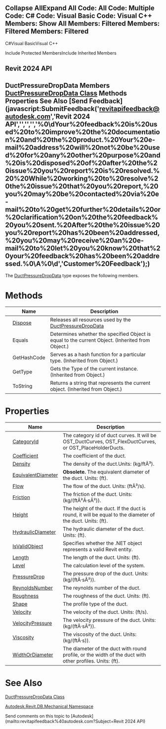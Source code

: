 ﻿

Collapse AllExpand All Code: All Code: Multiple Code: C# Code: Visual Basic Code: Visual C++  Members: Show All Members: Filtered Members: Filtered Members: Filtered   
---  
  
C#Visual BasicVisual C++

Include Protected MembersInclude Inherited Members

Revit 2024 API  
---  
DuctPressureDropData Members  
[DuctPressureDropData Class](53565301-b25a-cd38-0c68-bed19d619c25.md) Methods Properties See Also [Send Feedback](javascript:SubmitFeedback\('revitapifeedback@autodesk.com','Revit 2024 API','','','','%0\\dYour%20feedback%20is%20used%20to%20improve%20the%20documentation%20and%20the%20product.%20Your%20e-mail%20address%20will%20not%20be%20used%20for%20any%20other%20purpose%20and%20is%20disposed%20of%20after%20the%20issue%20you%20report%20is%20resolved.%20%20While%20working%20to%20resolve%20the%20issue%20that%20you%20report,%20you%20may%20be%20contacted%20via%20e-mail%20to%20get%20further%20details%20or%20clarification%20on%20the%20feedback%20you%20sent.%20After%20the%20issue%20you%20report%20has%20been%20addressed,%20you%20may%20receive%20an%20e-mail%20to%20let%20you%20know%20that%20your%20feedback%20has%20been%20addressed.%0\\A%0\\d','Customer%20Feedback'\);)  
---  
  
The [DuctPressureDropData](53565301-b25a-cd38-0c68-bed19d619c25.md) type exposes the following members.

# Methods

|  | Name | Description |
| --- | --- | --- |
|  | [Dispose](7915f167-a6ea-659d-ced8-fecb38f5a5f1.md) | Releases all resources used by the [DuctPressureDropData](53565301-b25a-cd38-0c68-bed19d619c25.md) |
|  | Equals | Determines whether the specified Object is equal to the current Object. (Inherited from Object.) |
|  | GetHashCode | Serves as a hash function for a particular type.  (Inherited from Object.) |
|  | GetType | Gets the Type of the current instance. (Inherited from Object.) |
|  | ToString | Returns a string that represents the current object. (Inherited from Object.) |
  
# Properties

|  | Name | Description |
| --- | --- | --- |
|  | [CategoryId](facb8291-71f9-a9b5-4abf-6389a5401136.md) | The category id of duct curves. It will be OST_DuctCurves, OST_FlexDuctCurves, or OST_PlaceHolderDucts. |
|  | [Coefficient](30c73e0a-612a-d09a-26f9-6a58d5d1378b.md) | The coefficient of the duct. |
|  | [Density](48c06939-e1fc-3160-3302-d1830041098a.md) | The density of the duct.Units: (kg/ftÂ³). |
|  | [EquivalentDiameter](d9a6f2ee-6a9e-f8a0-da64-64739805d33d.md) | **Obsolete.** The equivalent diameter of the duct. Units: (ft). |
|  | [Flow](51942eb2-777f-1a16-5406-bc2320827d21.md) | The flow of the duct. Units: (ftÂ³/s). |
|  | [Friction](628746d9-b8fa-a89e-21e9-97085309122d.md) | The friction of the duct. Units: (kg/(ftÂ²Â·sÂ²)). |
|  | [Height](7e160200-8c3f-a5d3-37ab-283cb21ee004.md) | The height of the duct. If the duct is round, it will be equal to the diameter of the duct. Units: (ft). |
|  | [HydraulicDiameter](bcb8a3ff-b181-d37b-c165-b36cb9fad32e.md) | The hydraulic diameter of the duct. Units: (ft). |
|  | [IsValidObject](8f1feb00-c38f-1462-fb57-5c8c345e9d38.md) | Specifies whether the .NET object represents a valid Revit entity. |
|  | [Length](6ed4c1fd-b680-dc3a-1764-d95819ba5f0e.md) | The length of the duct. Units: (ft). |
|  | [Level](4c461eeb-7be6-86a9-d81d-9f35873c0a78.md) | The calculation level of the system. |
|  | [PressureDrop](95dae130-a635-c9ff-07c9-7ecd24cbcefd.md) | The pressure drop of the duct. Units: (kg/(ftÂ·sÂ²)). |
|  | [ReynoldsNumber](15aa8a7d-a2ba-40e5-2ec6-97a0e70a163a.md) | The reynolds number of the duct. |
|  | [Roughness](e7047478-45b1-a611-86da-3e1e2b214870.md) | The roughness of the duct. Units: (ft). |
|  | [Shape](d63c2f48-c74c-bb2c-4f48-f3577fbb8684.md) | The profile type of the duct. |
|  | [Velocity](ed2a2ffa-bf61-7312-1d7b-def50b5ecbed.md) | The velocity of the duct. Units: (ft/s). |
|  | [VelocityPressure](8a9a9aa8-000c-a7f3-99f8-56a058a7a77d.md) | The velocity pressure of the duct. Units: (kg/(ftÂ·sÂ²)). |
|  | [Viscosity](e0a5f558-485f-9ae7-d1fa-d4abb1c41c48.md) | The viscosity of the duct. Units: (kg/(ftÂ·s)). |
|  | [WidthOrDiameter](518560a8-999c-86f7-9e19-e78030b7822c.md) | The diameter of the duct with round profile, or the width of the duct with other profiles. Units: (ft). |
  
# See Also

[DuctPressureDropData Class](53565301-b25a-cd38-0c68-bed19d619c25.md)

[Autodesk.Revit.DB.Mechanical Namespace](0eafd899-5912-56fd-94b1-d286156e26fc.md)

Send comments on this topic to [Autodesk](mailto:revitapifeedback%40autodesk.com?Subject=Revit 2024 API)